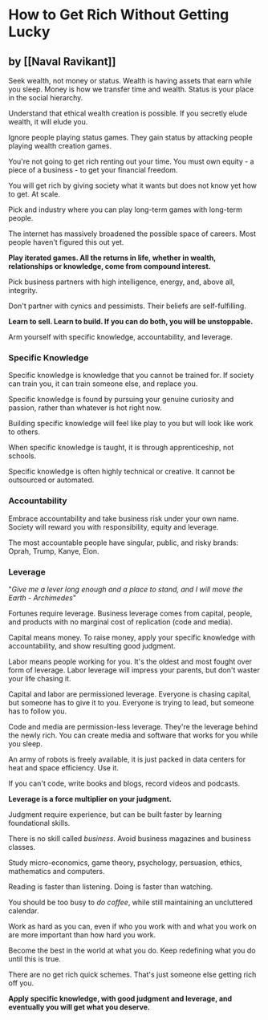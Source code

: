 # How to Get Rich Without Getting Lucky
## by [[Naval Ravikant]]

Seek wealth, not money or status. Wealth is having assets that earn while you sleep. Money is how we transfer time and wealth. Status is your place in the social hierarchy.

Understand that ethical wealth creation is possible. If you secretly elude wealth, it will elude you.

Ignore people playing status games. They gain status by attacking people playing wealth creation games.

You're not going to get rich renting out your time. You must own equity - a piece of a business - to get your financial freedom.

You will get rich by giving society what it wants but does not know yet how to get. At scale.

Pick and industry where you can play long-term games with long-term people.

The internet has massively broadened the possible space of careers. Most people haven't figured this out yet.

**Play iterated games. All the returns in life, whether in wealth, relationships or knowledge, come from compound interest.**

Pick business partners with high intelligence, energy, and, above all, integrity.

Don't partner with cynics and pessimists. Their beliefs are self-fulfilling.

**Learn to sell. Learn to build. If you can do both, you will be unstoppable.**

Arm yourself with specific knowledge, accountability, and leverage.

### Specific Knowledge

Specific knowledge is knowledge that you cannot be trained for. If society can train you, it can train someone else, and replace you.

Specific knowledge is found by pursuing your genuine curiosity and passion, rather than whatever is hot right now.

Building specific knowledge will feel like play to you but will look like work to others.

When specific knowledge is taught, it is through apprenticeship, not schools.

Specific knowledge is often highly technical or creative. It cannot be outsourced or automated.


### Accountability

Embrace accountability and take business risk under your own name. Society will reward you with responsibility, equity and leverage.

The most accountable people have singular,  public, and risky brands: Oprah, Trump, Kanye, Elon.

### Leverage

"*Give me a lever long enough and a place to stand, and I will move the Earth - Archimedes*"

Fortunes require leverage. Business leverage comes from capital, people, and products with no marginal cost of replication (code and media).

Capital means money. To raise money, apply your specific knowledge with accountability, and show resulting good judgment.

Labor means people working for you. It's the oldest and most fought over form of leverage. 
Labor leverage will impress your parents, but don't waster your life chasing it.

Capital and labor are permissioned leverage. Everyone is chasing capital, but someone has to give it to you. Everyone is trying to lead, but someone has to follow you.

Code and media are permission-less leverage. They're the leverage behind the newly rich. You can create media and software that works for you while you sleep.

An army of robots is freely available, it is just packed in data centers for heat and space efficiency. Use it.

If you can't code, write books and blogs, record videos and podcasts.

**Leverage is a force multiplier on your judgment.**

Judgment require experience, but can be built faster by learning foundational skills.

There is no skill called *business*. Avoid business magazines and business classes.

Study micro-economics, game theory, psychology, persuasion, ethics, mathematics and computers.

Reading is faster than listening. Doing is faster than watching.

You should be too busy to *do coffee*, while still maintaining an uncluttered calendar.

Work as hard as you can, even if who you work with and what you work on are more important than how hard you work.

Become the best in the world at what you do. Keep redefining what you do until this is true.

There are no get rich quick schemes. That's just someone else getting rich off you.

**Apply specific knowledge, with good judgment and leverage, and eventually you will get what you deserve.**
